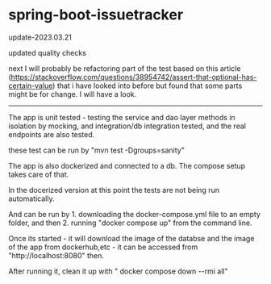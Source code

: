 # spring-boot-issuetracker

update-2023.03.21

updated quality checks

next I will probably be refactoring part of the test based on this article (https://stackoverflow.com/questions/38954742/assert-that-optional-has-certain-value) that i have looked into before but found that some parts might be for change. I will have a look.


---------------------------------------------------------------------

The app is unit tested - testing the service and dao layer methods in isolation by mocking, and integration/db integration tested, and the real endpoints are also tested.

these test can be run by "mvn test -Dgroups=sanity"


The app is also dockerized and connected to a db. The compose setup takes care of that.

In the docerized version at this point the tests are not being run automatically.

And can be run by 1. downloading the docker-compose.yml file to an empty folder, and then 2. running "docker compose up" from the command line. 

Once its started - it will download the image of the databse and the image of the app from dockerhub,etc - it can be accessed from "http://localhost:8080" then.

After running it,  clean it up with " docker compose down --rmi all"



